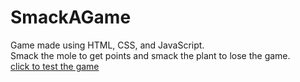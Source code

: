 # SmackAGame
Game made using HTML, CSS, and JavaScript.  <br> Smack the mole to get points and smack the plant to lose the game.<br>
[click to test the game](https://akashsawan1.github.io/SmackAGame/)
